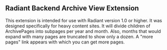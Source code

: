 Radiant Backend Archive View Extension
--------------------------------------

This extension is intended for use with Radiant version 1.0 or higher.
It was designed specifically for heavy content sites.
It will divide children of ArchivePages into subpages per year and month.
Also, months that would expand with many pages are truncated to show only a dozen. A "more pages" link appears with which you can get more pages.
